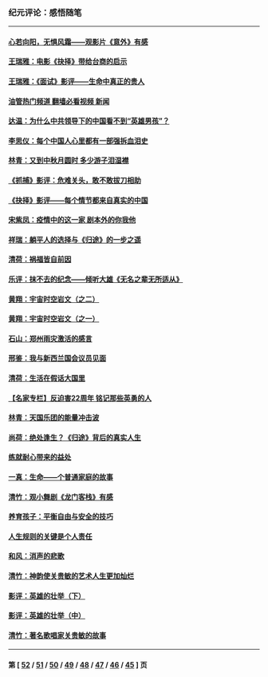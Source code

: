 ### 纪元评论：感悟随笔
---
#### [心若向阳，无惧风霜——观影片《意外》有感](../../pages/nsc1035/n13275318.md?10050330) 
#### [王瑞雅：电影《抉择》带给台商的启示](../../pages/nsc1035/n13274064.md?10050330) 
#### [王瑞雅：《面试》影评——生命中真正的贵人](../../pages/nsc1035/n13260528.md?10050330) 
#### [油管热门频道 翻墙必看视频 新闻](ok?10050330)
#### [达温：为什么中共领导下的中国看不到“英雄男孩”？](../../pages/nsc1035/n13257099.md?10050330) 
#### [李思仪：每个中国人心里都有一部强拆血泪史](../../pages/nsc1035/n13249632.md?10050330) 
#### [林青：又到中秋月圆时 多少游子泪湿襟](../../pages/nsc1035/n13245916.md?10050330) 
#### [《抓捕》影评：危难关头，敢不敢拔刀相助](../../pages/nsc1035/n13244251.md?10050330) 
#### [《抉择》影评——每个情节都来自真实的中国](../../pages/nsc1035/n13242564.md?10050330) 
#### [宋紫凤：疫情中的这一家 剧本外的你我他](../../pages/nsc1035/n13242358.md?10050330) 
#### [祥瑞：躺平人的选择与《归途》的一步之遥](../../pages/nsc1035/n13213201.md?10050330) 
#### [清荷：祸福皆自前因](../../pages/nsc1035/n13213177.md?10050330) 
#### [乐评：抹不去的纪念——倾听大雄《无名之辈无所适从》](../../pages/nsc1035/n13163359.md?10050330) 
#### [黄翔：宇宙时空岩文（之二）](../../pages/nsc1035/n13141116.md?10050330) 
#### [黄翔：宇宙时空岩文（之一）](../../pages/nsc1035/n13140355.md?10050330) 
#### [石山：郑州雨灾激活的感言](../../pages/nsc1035/n13135372.md?10050330) 
#### [邢鉴：我与新西兰国会议员见面](../../pages/nsc1035/n13111626.md?10050330) 
#### [清荷：生活在假话大国里](../../pages/nsc1035/n13103916.md?10050330) 
#### [【名家专栏】反迫害22周年 铭记那些英勇的人](../../pages/nsc1035/n13102771.md?10050330) 
#### [林青：天国乐团的能量冲击波](../../pages/nsc1035/n13099634.md?10050330) 
#### [尚荷：绝处逢生？《归途》背后的真实人生](../../pages/nsc1035/n13099470.md?10050330) 
#### [练就耐心带来的益处](../../pages/nsc1035/n13081876.md?10050330) 
#### [一真：生命——个普通家庭的故事](../../pages/nsc1035/n13075782.md?10050330) 
#### [清竹：观小舞剧《龙门客栈》有感](../../pages/nsc1035/n13069850.md?10050330) 
#### [养育孩子：平衡自由与安全的技巧](../../pages/nsc1035/n13054510.md?10050330) 
#### [人生规则的关键是个人责任](../../pages/nsc1035/n13053252.md?10050330) 
#### [和风：消声的悲歌](../../pages/nsc1035/n13051994.md?10050330) 
#### [清竹：神韵使关贵敏的艺术人生更加灿烂](../../pages/nsc1035/n13038731.md?10050330) 
#### [影评：英雄的壮举（下）](../../pages/nsc1035/n13027438.md?10050330) 
#### [影评：英雄的壮举（中）](../../pages/nsc1035/n13027244.md?10050330) 
#### [清竹：著名歌唱家关贵敏的故事](../../pages/nsc1035/n13025435.md?10050330) 

---
#### 第 [ [52](./52.md?10050330) / [51](./51.md?10050330) / [50](./50.md?10050330) / [49](./49.md?10050330) / [48](./48.md?10050330) / [47](./47.md?10050330) / [46](./46.md?10050330) / [45](./45.md?10050330) ] 页
